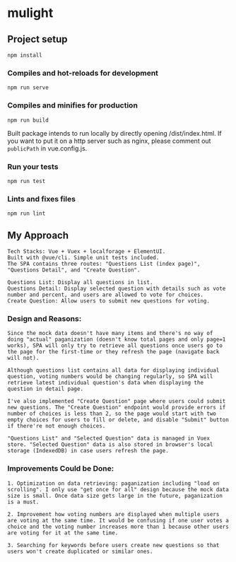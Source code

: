 # mulight

## Project setup
```
npm install
```

### Compiles and hot-reloads for development
```
npm run serve
```

### Compiles and minifies for production
```
npm run build
```

Built package intends to run locally by directly opening /dist/index.html. If you want to put it on a http server such as nginx, please comment out `publicPath` in vue.config.js.

### Run your tests
```
npm run test
```

### Lints and fixes files
```
npm run lint
```

## My Approach
```
Tech Stacks: Vue + Vuex + localforage + ElementUI.
Built with @vue/cli. Simple unit tests included.
The SPA contains three routes: "Questions List (index page)", "Questions Detail", and "Create Question".

Questions List: Display all questions in list.
Questions Detail: Display selected question with details such as vote number and percent, and users are allowed to vote for choices.
Create Question: Allow users to submit new questions for voting.
```

### Design and Reasons:
```
Since the mock data doesn't have many items and there's no way of doing "actual" paganization (doesn't know total pages and only page=1 works), SPA will only try to retrieve all questions once users go to the page for the first-time or they refresh the page (navigate back will not).

Although questions list contains all data for displaying individual question, voting numbers would be changing regularly, so SPA will retrieve latest individual question's data when displaying the question in detail page.

I've also implemented "Create Question" page where users could submit new questions. The "Create Question" endpoint would provide errors if number of choices is less than 2, so the page would start with two empty choices for users to fill or delete, and disable "Submit" button if there're not enough choices.

"Questions List" and "Selected Question" data is managed in Vuex store. "Selected Question" data is also stored in browser's local storage (IndexedDB) in case users refresh the page.
```

### Improvements Could be Done:
```
1. Optimization on data retrieving: paganization including "load on scrolling". I only use "get once for all" design because the mock data size is small. Once data size gets large in the future, paganization is a must.

2. Improvement how voting numbers are displayed when multiple users are voting at the same time. It would be confusing if one user votes a choice and the voting number increases more than 1 because other users are voting for it at the same time.

3. Searching for keywords before users create new questions so that users won't create duplicated or similar ones.
```
